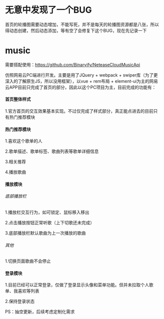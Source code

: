 # 无意中发现了一个BUG

首页的轮播图需要动态增加，不能写死，并不是每天的轮播图资源都是八张，所以得动态创建，然后动态添加，等有空了会修复下这个BUG，现在先记录一下

# music

需要搭配使用：https://github.com/Binaryify/NeteaseCloudMusicApi

仿照网易云PC端进行开发。主要是用了JQuery + webpack + swiper库（为了更深入的了解原生JS，所以没用框架），以vue + rem布局 + element-ui为主的网易云APP目前只完成了首页的部分，因此以这个PC项目为主，目前完成的功能有：

#### 首页整体样式
  
  1.官方首页的交互效果基本实现。不过仅完成了样式部分，真正能点进去的目前只有热门推荐模块
  
#### 热门推荐模块 

  1.喜欢这个歌单的人
  
  2.歌单描述、歌单标签、歌曲列表等歌单详细信息
  
  3.相关推荐
  
  4.播放歌曲
  
#### 播放模块

###### 底部播放栏

  1.播放栏交互行为，如可锁定、鼠标移入移出
  
  2.点击播放按钮正常听歌（上下切歌还未完成）
  
  3.底部播放栏默认歌曲为上一次播放的歌曲
  
###### 其他

  1.切换页面歌曲不会停止
  
#### 登录模块

  1.目前已经可以正常登录，仅做了登录显示头像和菜单功能。但并未拉取个人歌单、我喜欢等列表
  
  2.保持登录状态

PS：抽空更新，后续考虑定制化需求